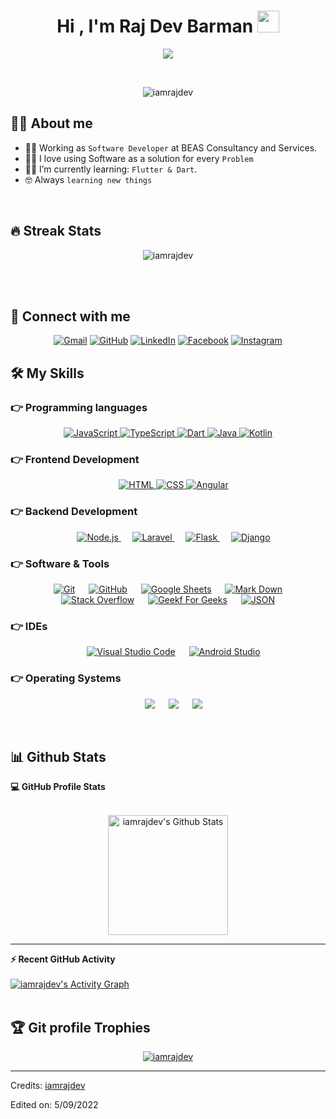 <h1 align="center">Hi , I'm Raj Dev Barman <img src="https://media.giphy.com/media/hvRJCLFzcasrR4ia7z/giphy.gif" width="35"></h1>
<p align="center">
  <a href="https://github.com/DenverCoder1/readme-typing-svg"><img src="https://readme-typing-svg.herokuapp.com?lines=Passionate+Self-Learner;Always%20learning%20new%20things&center=true&width=500&height=50"></a>
</p>

<br>

<p align="center"> 
	<img src="https://komarev.com/ghpvc/?username=iamrajdev&label=Profile%20views&color=0e75b6&style=plastic" alt="iamrajdev" /> 
	<a href = "https://commits.top/india.html" target="_blank">
	</a>	
</p>

## :sassy_man: About me
- :technologist: Working as `Software Developer` at BEAS Consultancy and Services.
- :technologist: I love using Software as a solution for every `Problem`
- :student: I’m currently learning:  `Flutter & Dart`.
- :nerd_face: Always `learning new things`

<br>

## 🔥 Streak Stats

<p align="center"><img src="https://github-readme-streak-stats.herokuapp.com/?user=iamrajdev&theme=algolia" alt="iamrajdev" /></p>

<br>
<br>

## 🤝 Connect with me

<p align="center">
	<a href="mailto:iamrajdev1@gmail.com"><img img src="https://img.shields.io/badge/gmail-%23EA4335.svg?style=plastic&logo=gmail&logoColor=white" alt="Gmail"/></a>
	<a href="https://github.com/iamrajdev"><img src="https://img.shields.io/badge/github-%23181717.svg?style=plastic&logo=github&logoColor=white" alt="GitHub"/></a>
	<a href="https://www.linkedin.com/in/iamrajdev/"><img src="https://img.shields.io/badge/linkedin-%230A66C2.svg?style=plastic&logo=linkedin&logoColor=white" alt="LinkedIn"/></a>
	<a href="https://www.facebook.com/IamRajDev2"><img src="https://img.shields.io/badge/facebook-%231877F2.svg?style=plastic&logo=facebook&logoColor=white" alt="Facebook"/></a>
	<a href="https://www.instagram.com/imrajdev1/"><img src="https://img.shields.io/badge/instagram-%23E4405F.svg?style=plastic&logo=instagram&logoColor=white" alt="Instagram"/></a>
</p>

## 🛠️ My Skills

### 👉 Programming languages

<p align="center"> 
  <a href="https://developer.mozilla.org/en-US/docs/Web/JavaScript" target="_blank"> 
     <img alt="JavaScript" src="https://img.shields.io/badge/JavaScript%20-%23F7DF1E.svg?style=plastic&logo=javascript&logoColor=black">
   </a>
  <a href="https://www.typescriptlang.org/docs/" target="_blank"> 
     <img alt="TypeScript" src="https://img.shields.io/badge/TypeSript%20-%231283c3.svg?style=plastic&logo=typescript&logoColor=white">
   </a>
  <a href="https://dart.dev/guides" target="_blank"> 
     <img alt="Dart" src="https://img.shields.io/badge/Dart%20-%231283c3.svg?style=plastic&logo=dart&logoColor=white">
   </a>
  <a href="https://www.java.com/en/" target="_blank"> 
     <img alt="Java" src="https://img.shields.io/badge/java-%23ED8B00.svg?style=for-the-badge&logo=java&logoColor=white)">
   </a> 
  <a href="https://kotlinlang.org/docs/getting-started.html" target="_blank"> 
     <img alt="Kotlin" src="https://img.shields.io/badge/Kotlin%20-%237F52FF.svg?style=plastic&logo=kotlin&logoColor=white">
   </a> 
</p>

### 👉 Frontend Development

<p align="center"> 
  &emsp; 
  <a href="https://www.w3.org/html/" target="_blank"> 
   <img alt="HTML" src="https://img.shields.io/badge/HTML5%20-%23E34F26.svg?style=plastic&logo=html5&logoColor=white">
  </a>   
  <a href="https://www.w3schools.com/css/" target="_blank">
    <img alt="CSS" src="https://img.shields.io/badge/CSS3%20-%231572B6.svg?style=plastic&logo=css3&logoColor=white">
  </a>
  <a href="https://angular.io/start" target="_blank">
    <img alt="Angular" src="https://img.shields.io/badge/Angular%20-%23E4405F.svg?style=plastic&logo=angular&logoColor=white">
  </a>
</p>

### 👉 Backend Development

<p align="center"> 
  &emsp; 
  <a href="https://nodejs.org/en/docs/" target="_blank"> 
   <img alt="Node.js" src="https://img.shields.io/badge/Node.js%20-%41813c.svg?style=plastic&logo=node.js&logoColor=white">
  </a>  
  &emsp; 
  <a href="https://laravel.com/docs/9.x/installation" target="_blank"> 
   <img alt="Laravel" src="https://img.shields.io/badge/Laravel%20-%23E34F26.svg?style=plastic&logo=laravel&logoColor=white">
  </a>  
  &emsp; 
  <a href="https://flask.palletsprojects.com/en/2.2.x/" target="_blank"> 
   <img alt="Flask" src="https://img.shields.io/badge/Flask%20-%23fff.svg?style=plastic&logo=flask&logoColor=black">
  </a>
  &emsp; 
  <a href="https://www.djangoproject.com/start/" target="_blank"> 
   <img alt="Django" src="https://img.shields.io/badge/Django%20-%230F9D58.svg?style=plastic&logo=django&logoColor=white">
  </a>  
</p>

### 👉 Software & Tools

<p align="center">
  &emsp;
    <a href="#"><img alt="Git" src="https://img.shields.io/badge/Git%20-%23F05033.svg?style=plastic&logo=git&logoColor=white"></a>
  &emsp;
    <a href="#"><img alt="GitHub" src="https://img.shields.io/badge/github-%23181717.svg?style=plastic&logo=github&logoColor=white"></a>
  &emsp;
    <a href="#"><img alt="Google Sheets" src="https://img.shields.io/badge/Google%20Sheets%20-%2334A853.svg?style=plastic&logo=google%20sheets&logoColor=white"></a>
  &emsp;
    <a href="#"><img alt="Mark Down" src="https://img.shields.io/badge/Markdown-000000?style=plastic&logo=markdown&logoColor=white"></a>
  &emsp;
    <a href="#"><img alt="Stack Overflow" src="https://img.shields.io/badge/-Stack%20Overflow-FE7A16?style=plastic&logo=stack-overflow&logoColor=white"></a>
  &emsp;
    <a href="#"><img alt="Geekf For Geeks" src="https://img.shields.io/badge/geeksforgeeks-%230F9D58.svg?style=plastic&logo=geeksforgeeks&logoColor=white"></a>
  &emsp;
    <a href="#"><img alt="JSON" img src="https://img.shields.io/badge/json-%23000000.svg?style=plastic&logo=json&logoColor=white"></a>
</p>

### 👉 IDEs

<p align="center">
  &emsp;
    <a href="#"><img alt="Visual Studio Code" src="https://img.shields.io/badge/Visual%20Studio%20Code-0078d7.svg?style=plastic&logo=visual-studio-code&logoColor=white"></a>
  &emsp;
    <a href="#"><img alt="Android Studio" src="https://img.shields.io/badge/Android%20Studio-0078d7.svg?style=plastic&logo=android-studio&logoColor=white"></a>
</p>

### 👉 Operating Systems

<p align="center">
  &emsp;
    <a href="#"><img src="https://img.shields.io/badge/Linux-FCC624?style=plastic&logo=linux&logoColor=black"></a>
  &emsp;
    <a href="#"><img src="https://img.shields.io/badge/Ubuntu-E95420?style=plastic&logo=ubuntu&logoColor=white"></a>
  &emsp;
    <a href="#"><img src="https://img.shields.io/badge/Windows-0078D6?style=plastic&logo=windows&logoColor=white"></a>
</p>

<br/>

## 📊 Github Stats

  <summary><b>💻 GitHub Profile Stats</b></summary>
  <br/>
  <p align="center">
    <a href="https://github.com/anuraghazra/github-readme-stats"><img alt="iamrajdev's Github Stats" src="https://github-readme-stats.vercel.app/api?username=iamrajdev&show_icons=true&count_private=true&theme=algolia" height="192px"/></a>
<br/>
  </p>

---

  <summary><b>⚡ Recent GitHub Activity</b></summary>
  <br/>
   <a href="https://github.com/iamrajdev"><img alt="iamrajdev's Activity Graph" src="https://activity-graph.herokuapp.com/graph?username=iamrajdev&custom_title=iamrajdev's%20Contribution%20Graph&theme=react-dark" /></a>
  <br/>

<br/>

## :trophy: Git profile Trophies

<p align="center"> <a href="https://github.com/iamrajdev"><img src="https://github-profile-trophy.vercel.app/?username=iamrajdev&layout=compact&theme=algolia" alt="iamrajdev" /></a> </p>

---

Credits: [iamrajdev](https://github.com/iamrajdev)

<!-- Last Edited on: 02/04/2022 -->

Edited on: 5/09/2022
